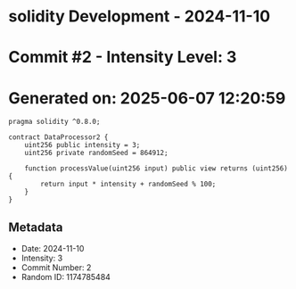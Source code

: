 ﻿# solidity Development - 2024-11-10
# Commit #2 - Intensity Level: 3
# Generated on: 2025-06-07 12:20:59
```solidity
pragma solidity ^0.8.0;

contract DataProcessor2 {
    uint256 public intensity = 3;
    uint256 private randomSeed = 864912;

    function processValue(uint256 input) public view returns (uint256) {
        return input * intensity + randomSeed % 100;
    }
}
```
## Metadata
- Date: 2024-11-10
- Intensity: 3
- Commit Number: 2
- Random ID: 1174785484
